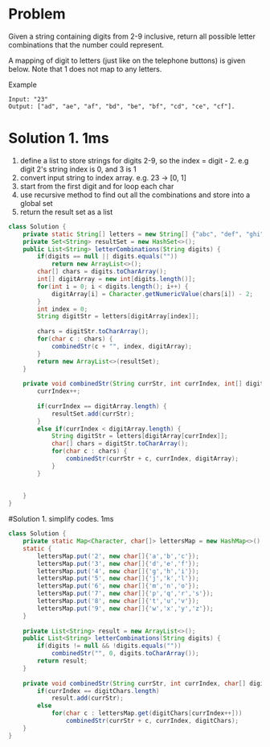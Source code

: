 # Problem

Given a string containing digits from 2-9 inclusive, return all possible letter combinations that the number could represent.

A mapping of digit to letters (just like on the telephone buttons) is given below. Note that 1 does not map to any letters.

Example
```
Input: "23"
Output: ["ad", "ae", "af", "bd", "be", "bf", "cd", "ce", "cf"].
```

# Solution 1. 1ms
1. define a list to store strings for digits 2-9, so the index = digit - 2. e.g digit 2's string index is 0, and 3 is 1
2. convert input string to index array. e.g. 23 -> [0, 1]
3. start from the first digit and for loop each char
4. use recursive method to find out all the combinations and store into a global set
5. return the result set as a list

```java
class Solution {
    private static String[] letters = new String[] {"abc", "def", "ghi", "jkl", "mno", "pqrs", "tuv", "wxyz"};
    private Set<String> resultSet = new HashSet<>();
    public List<String> letterCombinations(String digits) {
        if(digits == null || digits.equals(""))
            return new ArrayList<>();
        char[] chars = digits.toCharArray();
        int[] digitArray = new int[digits.length()];
        for(int i = 0; i < digits.length(); i++) {
            digitArray[i] = Character.getNumericValue(chars[i]) - 2;
        }
        int index = 0;
        String digitStr = letters[digitArray[index]];
        
        chars = digitStr.toCharArray();
        for(char c : chars) {
            combinedStr(c + "", index, digitArray);
        }
        return new ArrayList<>(resultSet);
    }
    
    private void combinedStr(String currStr, int currIndex, int[] digitArray) {
        currIndex++;
        
        if(currIndex == digitArray.length) {
            resultSet.add(currStr);
        }
        else if(currIndex < digitArray.length) {
            String digitStr = letters[digitArray[currIndex]];
            char[] chars = digitStr.toCharArray();
            for(char c : chars) {
                combinedStr(currStr + c, currIndex, digitArray);
            }
        }
            
        
    }
}
```

#Solution 1. simplify codes. 1ms
```java
class Solution {
    private static Map<Character, char[]> lettersMap = new HashMap<>();
    static {
        lettersMap.put('2', new char[]{'a','b','c'});
        lettersMap.put('3', new char[]{'d','e','f'});
        lettersMap.put('4', new char[]{'g','h','i'});
        lettersMap.put('5', new char[]{'j','k','l'});
        lettersMap.put('6', new char[]{'m','n','o'});
        lettersMap.put('7', new char[]{'p','q','r','s'});
        lettersMap.put('8', new char[]{'t','u','v'});
        lettersMap.put('9', new char[]{'w','x','y','z'});
    }
    
    private List<String> result = new ArrayList<>();
    public List<String> letterCombinations(String digits) {
        if(digits != null && !digits.equals(""))
            combinedStr("", 0, digits.toCharArray());
        return result;
    }
    
    private void combinedStr(String currStr, int currIndex, char[] digitChars) {
        if(currIndex == digitChars.length) 
            result.add(currStr);
        else 
            for(char c : lettersMap.get(digitChars[currIndex++])) 
                combinedStr(currStr + c, currIndex, digitChars);
    }
}
```
